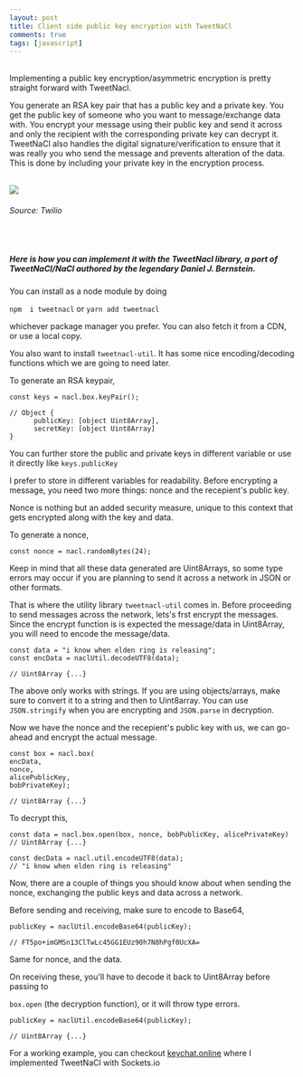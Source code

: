 ```yaml
---
layout: post
title: Client side public key encryption with TweetNaCl
comments: true
tags: [javascript]
---
```


<br>
Implementing a public key encryption/asymmetric encryption is pretty straight forward with TweetNacl.

You generate an RSA key pair that has a public key and a private key. You get the public key of someone who you want to message/exchange data with. You encrypt your message using their public key and send it across and only the recipient with the corresponding private key can decrypt it. TweetNaCl also handles the digital signature/verification to ensure that it was really you who send the message and prevents alteration of the data. This is done by including your private key in the encryption process.

<br>

<img src="https://twilio-cms-prod.s3.amazonaws.com/original_images/19DfiKodi3T25Xz7g9EDTyvF9di2SzvJo6JebRJaCN-1P_c1fMqGtrAyZzxGGucG0bcmR8UwNes-gS">
<h6>Source: Twilio</h6>

<br>

##### Here is how you can implement it with the TweetNacl library, a port of TweetNaCl/NaCl authored by the legendary Daniel J. Bernstein.

You can install as a node module by doing 

```npm  i tweetnacl``` or ```yarn add tweetnacl```

whichever package manager you prefer. You can also fetch it from a CDN, or use a local copy.

You also want to install ```tweetnacl-util```. It has some nice encoding/decoding functions which we are going to need later.

To generate an RSA keypair,

```
const keys = nacl.box.keyPair();  

// Object {
	  publicKey: [object Uint8Array],
  	  secretKey: [object Uint8Array]
}
```

You can further store the public and private keys in different variable or use it directly like ```keys.publicKey```

I prefer to store in different variables for readability. Before encrypting a message, you need two more things: nonce and the recepient's public key.

Nonce is nothing but an added security measure, unique to this context that gets encrypted along with the key and data. 

To generate a nonce, 

```
const nonce = nacl.randomBytes(24);
```

Keep in mind that all these data generated are Uint8Arrays, so some type errors may occur if you are planning to send it across a network in JSON or other formats.

That is where the utility library ```tweetnacl-util``` comes in. Before proceeding to send messages across the network,
lets's frst encrypt the messages. Since the encrypt function is is expected the message/data in Uint8Array, you will need to encode the message/data.

```
const data = "i know when elden ring is releasing";
const encData = naclUtil.decodeUTF8(data);

// Uint8Array {...}
```

The above only works with strings. If you are using objects/arrays, make sure to convert it to a string and then to Uint8array. You can use ```JSON.stringify``` when you are encrypting and ```JSON.parse``` in decryption.

Now we have the nonce and the recepient's public key with us, we can go-ahead and encrypt the actual message.

```
const box = nacl.box(
encData,
nonce,
alicePublicKey,
bobPrivateKey);

// Uint8Array {...}
```

To decrypt this,

```
const data = nacl.box.open(box, nonce, bobPublicKey, alicePrivateKey)
// Uint8Array {...}

const decData = nacl.util.encodeUTF8(data);
// "i know when elden ring is releasing"
```

Now, there are a couple of things you should know about when sending the nonce, exchanging the public keys and data across a network.

Before sending and receiving, make sure to encode to Base64,
```
publicKey = naclUtil.encodeBase64(publicKey);

// FT5po+imGMSn13ClTwLc45GG1EUz90h7N8hPgf0UcXA=
```
Same for nonce, and the data. 

On receiving these, you'll have to decode it back to Uint8Array before passing to 

```box.open``` (the decryption function), or it will throw type errors.
```
publicKey = naclUtil.encodeBase64(publicKey);

// Uint8Array {...}
```

For a working example, you can checkout [keychat.online](https://github.com/rohanharikr/keychat.online) where I implemented TweetNaCl with Sockets.io